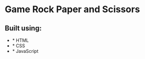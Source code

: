 <h1>Game Rock Paper and Scissors</h1>

<h2>Built using:</h2>
<ul>
<li>* HTML</li>
<li>* CSS</li>
<li>* JavaScript</li>


